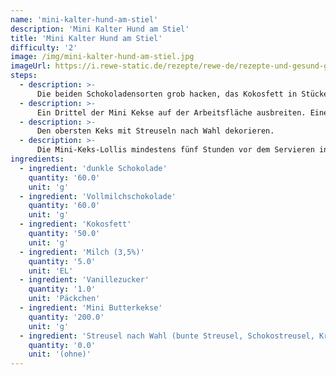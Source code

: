 ```yaml
---
name: 'mini-kalter-hund-am-stiel'
description: 'Mini Kalter Hund am Stiel'
title: 'Mini Kalter Hund am Stiel'
difficulty: '2'
image: /img/mini-kalter-hund-am-stiel.jpg
imageUrl: https://i.rewe-static.de/rezepte/rewe-de/rezepte-und-gesund-geniessen/rezepte/kalter-hund/mini-kalter-hund-am-stiel/36-mini-kalter-hund-am-stiel_rdk-rds_rv_hd.jpg?resize=1480:589&crop=1280:460;center,center
steps:
  - description: >-
      Die beiden Schokoladensorten grob hacken, das Kokosfett in Stücke schneiden. Alles zusammen in einen Topf geben und über einem heißen Wasserbad schmelzen. Mit einem Schneebesen die Milch und den Vanillezucker einrühren, bis eine gleichmäßige, cremige Masse entsteht.
  - description: >-
      Ein Drittel der Mini Kekse auf der Arbeitsfläche ausbreiten. Einen großen Klecks Schokocreme auf jeden geben, einen Stiel hineindrücken, dann einen weiteren Keks darauf legen und leicht andrücken, sodass sich die Creme gut verteilt und der Stiel gut hält. Einen weiteren Klecks Schokolade auf den zweiten Keks geben, einen dritten auflegen und auf diesem erneut Schokocreme verteilen.
  - description: >-
      Den obersten Keks mit Streuseln nach Wahl dekorieren.
  - description: >-
      Die Mini-Keks-Lollis mindestens fünf Stunden vor dem Servieren in den Kühlschrank stellen.
ingredients:
  - ingredient: 'dunkle Schokolade'
    quantity: '60.0'
    unit: 'g'
  - ingredient: 'Vollmilchschokolade'
    quantity: '60.0'
    unit: 'g'
  - ingredient: 'Kokosfett'
    quantity: '50.0'
    unit: 'g'
  - ingredient: 'Milch (3,5%)'
    quantity: '5.0'
    unit: 'EL'
  - ingredient: 'Vanillezucker'
    quantity: '1.0'
    unit: 'Päckchen'
  - ingredient: 'Mini Butterkekse'
    quantity: '200.0'
    unit: 'g'
  - ingredient: 'Streusel nach Wahl (bunte Streusel, Schokostreusel, Krokantstreusel, gehackte Nüsse etc.)'
    quantity: '0.0'
    unit: '(ohne)'
---
```

